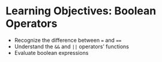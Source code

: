 # Learning Objectives: Boolean Operators
- Recognize the difference between `=` and `==`
- Understand the `&&` and `||` operators’ functions
- Evaluate boolean expressions